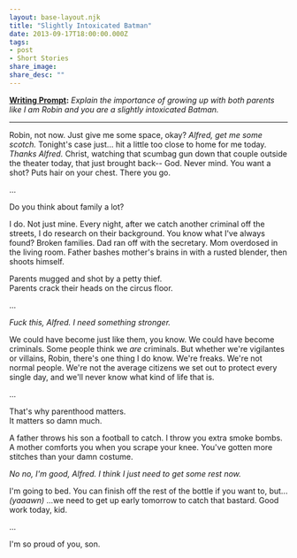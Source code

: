 ```yaml
---
layout: base-layout.njk
title: "Slightly Intoxicated Batman"
date: 2013-09-17T18:00:00.000Z
tags:
- post
- Short Stories
share_image: 
share_desc: ""
---
```


**[Writing Prompt](http://www.reddit.com/r/explainlikeIAmA/comments/1mkrsg/explain_the_importance_of_growing_up_with_both/cca96qm):** _Explain the importance of growing up with both parents like I am Robin and you are a slightly intoxicated Batman._

* * *

Robin, not now. Just give me some space, okay? _Alfred, get me some scotch._ Tonight's case just... hit a little too close to home for me today. _Thanks Alfred._ Christ, watching that scumbag gun down that couple outside the theater today, that just brought back-- God. Never mind. You want a shot? Puts hair on your chest. There you go.

...

Do you think about family a lot?

I do. Not just mine. Every night, after we catch another criminal off the streets, I do research on their background. You know what I've always found? Broken families. Dad ran off with the secretary. Mom overdosed in the living room. Father bashes mother's brains in with a rusted blender, then shoots himself.

Parents mugged and shot by a petty thief.  
Parents crack their heads on the circus floor.

...

_Fuck this, Alfred. I need something stronger._

We could have become just like them, you know. We could have become criminals. Some people think we _are_ criminals. But whether we're vigilantes or villains, Robin, there's one thing I do know. We're freaks. We're not normal people. We're not the average citizens we set out to protect every single day, and we'll never know what kind of life that is.

...

That's why parenthood matters.  
It matters so damn much.

A father throws his son a football to catch. I throw you extra smoke bombs. A mother comforts you when you scrape your knee. You've gotten more stitches than your damn costume.

_No no, I'm good, Alfred. I think I just need to get some rest now._

I'm going to bed. You can finish off the rest of the bottle if you want to, but... _(yaaawn)_ ...we need to get up early tomorrow to catch that bastard. Good work today, kid.

...

I'm so proud of you, son.